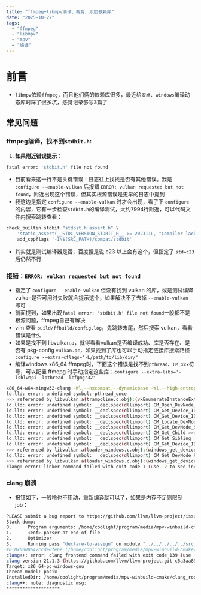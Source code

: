 ```yaml
---
title: "ffmpeg+libmpv编译、裁剪、添加依赖库"
date: "2025-10-27"
tags: 
  - "ffmpeg"
  - "libmpv"
  - "mpv"
  - "编译"
---
```

# 前言
- `libmpv`依赖`ffmpeg`，而且他们俩的依赖库很多，最近给`安卓`、`windows`编译动态库时踩了很多坑，感觉记录够写3篇了

## 常见问题
### ffmpeg编译，找不到`stdbit.h`:
1. **如果附近错误提示：**
```sh
fatal error: 'stdbit.h' file not found
```
  - 目前看来这一行不是关键错误！日志往上找找是否有其他错误。我是 `configure --enable-vulkan` 后报错 `ERROR: vulkan requested but not found`，附近出现这个错误，但其实根源错误是更早的日志中提到
  - 我这边是指定 `configure --enable-vulkan` 时才会出现，看了下 `configure` 的内容，它有一步检查`stdbit.h`的编译测试，大约7994行附近，可以代码文件内搜索跳转查看：
```sh
check_builtin stdbit "stdbit.h assert.h" \
    'static_assert(__STDC_VERSION_STDBIT_H__ >= 202311L, "Compiler lacks stdbit.h")' || \
    add_cppflags '-I\$(SRC_PATH)/compat/stdbit'
```
  - 其实就是测试编译器是否，百度搜是说 c23 以上会有这个，但指定了 `std=c23` 后仍然不行

### 报错：`ERROR: vulkan requested but not found`
- 指定了 `configure --enable-vulkan` 但没有找到 vulkan 的库，或是测试编译vulkan是否可用时失败就会提示这个，如果解决不了去掉 `--enable-vulkan` 即可
- 前面提到，如果出现`fatal error: 'stdbit.h' file not found`一般都不是根源问题，ffmpeg自己有解决
- vim 查看 `build/ffbuild/config.log`，先跳转末尾，然后搜索 vulkan，看看错误是什么
- 如果是找不到 libvulkan.a，就得看看vulkan是否编译成功、库是否存在、是否有 pkg-config `vulkan.pc`，如果找到了库也可以手动指定链接库搜索路径 `configure --extra-cflags='-L/path/to/lib/dir/'`
- 编译windows x86_64 ffmpeg时，下面这个错误是找不到`pthread`、`CM_xxx`符号，可以配置 ffmepg 时手动指定这些库：`configure --extra-libs='-lshlwapi -lpthread -lcfgmgr32'`
```sh
x86_64-w64-mingw32-clang -Wl,--nxcompat,--dynamicbase -Wl,--high-entropy-va -Wl,--as-needed -Wl,--pic-executable,-e,mainCRTStartup -Wl,--image-base,0x140000000 -o /tmp/ffconf.NABXpGU1/test.exe /tmp/ffconf.NABXpGU1/test.o -lvulkan -lc++
ld.lld: error: undefined symbol: pthread_once
>>> referenced by libvulkan.a(trampoline.c.obj):(vkEnumerateInstanceExtensionProperties) >>> referenced by libvulkan.a(trampoline.c.obj):(vkEnumerateInstanceLayerProperties) >>> referenced by libvulkan.a(trampoline.c.obj):(vkEnumerateInstanceVersion) >>> referenced 2 more times
ld.lld: error: undefined symbol: __declspec(dllimport) CM_Open_DevNode_Key >>> referenced by libvulkan.a(loader_windows.c.obj):(windows_get_device_registry_entry)
ld.lld: error: undefined symbol: __declspec(dllimport) CM_Get_Device_ID_List_SizeW >>> referenced by libvulkan.a(loader_windows.c.obj):(windows_get_device_registry_files)
ld.lld: error: undefined symbol: __declspec(dllimport) CM_Get_Device_ID_ListW >>> referenced by libvulkan.a(loader_windows.c.obj):(windows_get_device_registry_files)
ld.lld: error: undefined symbol: __declspec(dllimport) CM_Locate_DevNodeW >>> referenced by libvulkan.a(loader_windows.c.obj):(windows_get_device_registry_files)
ld.lld: error: undefined symbol: __declspec(dllimport) CM_Get_DevNode_Status >>> referenced by libvulkan.a(loader_windows.c.obj):(windows_get_device_registry_files)
ld.lld: error: undefined symbol: __declspec(dllimport) CM_Get_Child >>> referenced by libvulkan.a(loader_windows.c.obj):(windows_get_device_registry_files)
ld.lld: error: undefined symbol: __declspec(dllimport) CM_Get_Sibling >>> referenced by libvulkan.a(loader_windows.c.obj):(windows_get_device_registry_files)
ld.lld: error: undefined symbol: __declspec(dllimport) CM_Get_Device_IDW
>>> referenced by libvulkan.a(loader_windows.c.obj):(windows_get_device_registry_files)
ld.lld: error: undefined symbol: __declspec(dllimport) CM_Get_DevNode_Registry_PropertyW
>>> referenced by libvulkan.a(loader_windows.c.obj):(windows_get_device_registry_files)
clang: error: linker command failed with exit code 1 (use -v to see invocation)
```

### clang 崩溃
- 报错如下，一般啥也不用动，重新编译就可以了，如果是内存不足则限制 job：
```sh
PLEASE submit a bug report to https://github.com/llvm/llvm-project/issues/ and include the crash backtrace, preprocessed source, and associated run script.
Stack dump:
0.      Program arguments: /home/coolight/program/media/mpv-winbuild-cmake/clang_root/bin/clang++ -march=x86-64 -mtune=generic -Isrc/libharfbuzz-subset.a.p -Isrc -I../../../../../src_packages_mpv/harfbuzz/src -I. -I../../../../../src_packages_mpv/harfbuzz -fdiagnostics-color=always -D_LIBCPP_HARDENING_MODE=_LIBCPP_HARDENING_MODE_FAST -D_FILE_OFFSET_BITS=64 -Wall -Winvalid-pch -fno-exceptions -std=c++11 -O3 -fno-exceptions -fno-rtti -fno-threadsafe-statics -fvisibility-inlines-hidden -Wa,-mbig-obj -DHAVE_CONFIG_H -MD -MQ src/libharfbuzz-subset.a.p/hb-subset-table-other.cc.obj -MF src/libharfbuzz-subset.a.p/hb-subset-table-other.cc.obj.d -o src/libharfbuzz-subset.a.p/hb-subset-table-other.cc.obj -c ../../../../../src_packages_mpv/harfbuzz/src/hb-subset-table-other.cc -target x86_64-pc-windows-gnu --driver-mode=g++ -pthread --sysroot /home/coolight/program/media/mpv-winbuild-cmake/build_x86_64/x86_64-w64-mingw32 -fuse-ld=lld --ld-path=x86_64-w64-mingw32-ld -Wno-unused-command-line-argument -gcodeview -fdata-sections -ffunction-sections
1.      <eof> parser at end of file
2.      Optimizer
3.      Running pass "declare-to-assign" on module "../../../../../src_packages_mpv/harfbuzz/src/hb-subset-table-other.cc"
#0 0x0000647ccde0fe6e (/home/coolight/program/media/mpv-winbuild-cmake/clang_root/bin/clang+++0x86eae6e)
clang++: error: clang frontend command failed with exit code 139 (use -v to see invocation)
clang version 21.1.3 (https://github.com/llvm/llvm-project.git c5a3aa8934b032c5e171508756f3808debc3f7d3)
Target: x86_64-pc-windows-gnu
Thread model: posix
InstalledDir: /home/coolight/program/media/mpv-winbuild-cmake/clang_root/bin
clang++: note: diagnostic msg:
********************
```